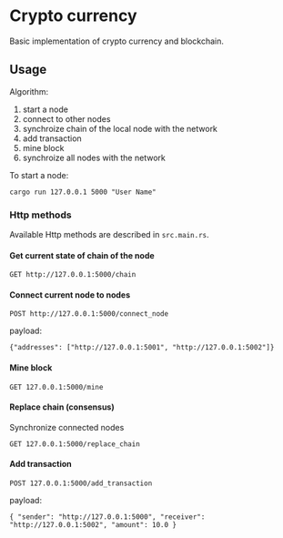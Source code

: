 # Crypto currency
Basic implementation of crypto currency and blockchain.

## Usage

Algorithm:

1. start a node
2. connect to other nodes
3. synchroize chain of the local node with the network
4. add transaction
5. mine block
6. synchroize all nodes with the network


To start a node:
```
cargo run 127.0.0.1 5000 "User Name"
```

### Http methods
Available Http methods are described in `src.main.rs`.


#### Get current state of chain of the node
```
GET http://127.0.0.1:5000/chain
```


#### Connect current node to nodes
```
POST http://127.0.0.1:5000/connect_node
```
payload:
```
{"addresses": ["http://127.0.0.1:5001", "http://127.0.0.1:5002"]}
```


#### Mine block

```
GET 127.0.0.1:5000/mine
```


#### Replace chain (consensus)
Synchronize connected nodes

```
GET 127.0.0.1:5000/replace_chain
```


#### Add transaction

```
POST 127.0.0.1:5000/add_transaction
```
payload:
```
{ "sender": "http://127.0.0.1:5000", "receiver": "http://127.0.0.1:5002", "amount": 10.0 }
```